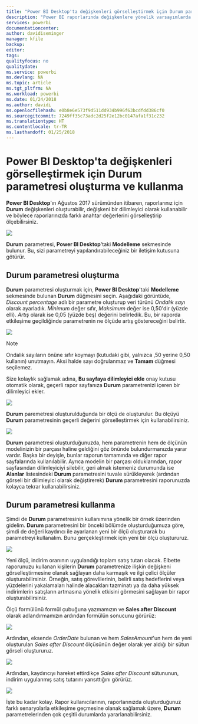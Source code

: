 ```yaml
---
title: "Power BI Desktop'ta değişkenleri görselleştirmek için Durum parametrelerini kullanma"
description: "Power BI raporlarında değişkenlere yönelik varsayımlarda bulunmak ve değişkenleri görselleştirmek için kendi Durum değişkeninizi oluşturma"
services: powerbi
documentationcenter: 
author: davidiseminger
manager: kfile
backup: 
editor: 
tags: 
qualityfocus: no
qualitydate: 
ms.service: powerbi
ms.devlang: NA
ms.topic: article
ms.tgt_pltfrm: NA
ms.workload: powerbi
ms.date: 01/24/2018
ms.author: davidi
ms.openlocfilehash: e0b8e6e573f9d511dd934b996f63bcdfdd386cf0
ms.sourcegitcommit: 7249ff35c73adc2d25f2e12bc0147afa1f31c232
ms.translationtype: HT
ms.contentlocale: tr-TR
ms.lasthandoff: 01/25/2018
---
```

# <a name="create-and-use-a-what-if-parameter-to-visualize-variables-in-power-bi-desktop"></a>Power BI Desktop'ta değişkenleri görselleştirmek için Durum parametresi oluşturma ve kullanma
**Power BI Desktop**'ın Ağustos 2017 sürümünden itibaren, raporlarınız için **Durum** değişkenleri oluşturabilir, değişkeni bir dilimleyici olarak kullanabilir ve böylece raporlarınızda farklı anahtar değerlerini görselleştirip ölçebilirsiniz.

![](media/desktop-what-if/what-if_01.png)

**Durum** parametresi, **Power BI Desktop**'taki **Modelleme** sekmesinde bulunur. Bu, sizi parametreyi yapılandırabileceğiniz bir iletişim kutusuna götürür.

## <a name="creating-a-what-if-parameter"></a>Durum parametresi oluşturma
**Durum** parametresi oluşturmak için, **Power BI Desktop**'taki **Modelleme** sekmesinde bulunan **Durum** düğmesini seçin. Aşağıdaki görüntüde, *Discount percentage* adlı bir parametre oluşturup veri türünü *Ondalık sayı* olarak ayarladık. *Minimum* değer sıfır, *Maksimum* değer ise 0,50'dir (yüzde elli). *Artış* olarak ise 0,05 (yüzde beş) değerini belirledik. Bu, bir raporda etkileşime geçildiğinde parametrenin ne ölçüde artış göstereceğini belirtir.

![](media/desktop-what-if/what-if_02.png)

> [!NOTE]
> Ondalık sayıların önüne sıfır koymayı (kutudaki gibi, yalnızca ,50 yerine 0,50 kullanın) unutmayın. Aksi halde sayı doğrulanmaz ve **Tamam** düğmesi seçilemez.
> 
> 

Size kolaylık sağlamak adına, **Bu sayfaya dilimleyici ekle** onay kutusu otomatik olarak, geçerli rapor sayfanıza **Durum** parametrenizi içeren bir dilimleyici ekler.

![](media/desktop-what-if/what-if_03.png)

**Durum** paremetresi oluşturulduğunda bir ölçü de oluşturulur. Bu ölçüyü **Durum** parametresinin geçerli değerini görselleştirmek için kullanabilirsiniz.

![](media/desktop-what-if/what-if_04.png)

**Durum** parametresi oluşturduğunuzda, hem parametrenin hem de ölçünün modelinizin bir parçası haline geldiğini göz önünde bulundurmanızda yarar vardır. Başka bir deyişle, bunlar raporun tamamında ve diğer rapor sayfalarında kullanılabilir. Ayrıca modelin bir parçası olduklarından, rapor sayfasından dilimleyiciyi silebilir, geri almak istemeniz durumunda ise **Alanlar** listesindeki **Durum** parametresini tuvale sürükleyerek (ardından görseli bir dilimleyici olarak değiştirerek) **Durum** parametresini raporunuzda kolayca tekrar kullanabilirsiniz.

## <a name="using-a-what-if-parameter"></a>Durum parametresi kullanma
Şimdi de **Durum** parametresinin kullanımına yönelik bir örnek üzerinden gidelim. **Durum** parametresini bir önceki bölümde oluşturduğumuza göre, şimdi de değeri kaydırıcı ile ayarlanan yeni bir ölçü oluşturarak bu parametreyi kullanalım. Bunu gerçekleştirmek için yeni bir ölçü oluştururuz.

![](media/desktop-what-if/what-if_05.png)

Yeni ölçü, indirim oranının uygulandığı toplam satış tutarı olacak. Elbette raporunuzu kullanan kişilerin **Durum** parametrenize ilişkin değişkeni görselleştirmesine olanak sağlayan daha karmaşık ve ilgi çelici ölçüler oluşturabilirsiniz. Örneğin, satış görevlilerinin, belirli satış hedeflerini veya yüzdelerini yakalamaları halinde alacakları tazminatı ya da daha yüksek indirimlerin satışların artmasına yönelik etkisini görmesini sağlayan bir rapor oluşturabilirsiniz.

Ölçü formülünü formül çubuğuna yazmamızın ve **Sales after Discount** olarak adlandırmamızın ardından formülün sonucunu görürüz:

![](media/desktop-what-if/what-if_06.png)

Ardından, eksende *OrderDate* bulunan ve hem *SalesAmount*'un hem de yeni oluşturulan *Sales after Discount* ölçüsünün değer olarak yer aldığı bir sütun görseli oluştururuz.

![](media/desktop-what-if/what-if_07.png)

Ardından, kaydırıcıyı hareket ettirdikçe *Sales after Discount* sütununun, indirim uygulanmış satış tutarını yansıttığını görürüz.

![](media/desktop-what-if/what-if_08.png)

İşte bu kadar kolay. Rapor kullanıcılarının, raporlarınızda oluşturduğunuz farklı senaryolarla etkileşime geçmesine olanak sağlamak üzere, **Durum** parametrelerinden çok çeşitli durumlarda yararlanabilirsiniz.

